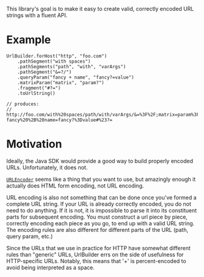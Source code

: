 This library's goal is to make it easy to create valid, correctly encoded URL strings with a fluent API.

# Example

```
UrlBuilder.forHost("http", "foo.com")
    .pathSegment("with spaces")
    .pathSegments("path", "with", "varArgs")
    .pathSegment("&=?/")
    .queryParam("fancy + name", "fancy?=value")
    .matrixParam("matrix", "param?")
    .fragment("#?=")
    .toUrlString()

// produces:
// http://foo.com/with%20spaces/path/with/varArgs/&=%3F%2F;matrix=param%3F?fancy%20%2B%20name=fancy?%3Dvalue#%23?=

```

# Motivation

Ideally, the Java SDK would provide a good way to build properly encoded URLs. Unfortunately, it does not.

[`URLEncoder`](http://docs.oracle.com/javase/7/docs/api/java/net/URLEncoder.html) seems like a thing that you want to use, but amazingly enough it actually does HTML form encoding, not URL encoding.

URL encoding is also not something that can be done once you've formed a complete URL string. If your URL is already correctly encoded, you do not need to do anything. If it is not, it is impossible to parse it into its constituent parts for subsequent encoding. You must construct a url piece by piece, correctly encoding each piece as you go, to end up with a valid URL string. The encoding rules are also different for different parts of the URL (path, query param, etc.)

 Since the URLs that we use in practice for HTTP have somewhat different rules than "generic" URLs, UrlBuilder errs on the side of usefulness for HTTP-specific URLs. Notably, this means that '+' is percent-encoded to avoid being interpreted as a space.